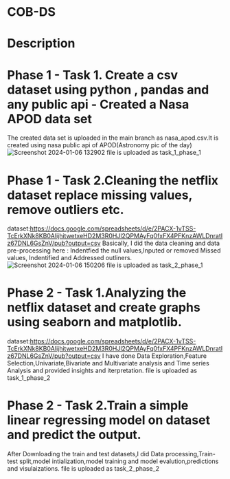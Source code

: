 # COB-DS
# Description

# Phase 1 - Task 1. Create a csv dataset using python , pandas and any public api - Created a Nasa APOD data set 
The created data set is uploaded in the main branch as nasa_apod.csv.It is created using nasa public api of APOD(Astronomy pic of the day)
![Screenshot 2024-01-06 132902](https://github.com/havilah-12/COB-DS/assets/142531190/d216acf6-a54b-48ac-9a32-1b697809b3dc)
file is uploaded as task_1_phase_1


# Phase 1 - Task 2.Cleaning the netflix dataset replace missing values, remove outliers etc.
dataset:https://docs.google.com/spreadsheets/d/e/2PACX-1vTSS-TcErkXNk8KB0AlijhitwetxeHD2M3R0HJl2QPMAyFq0fxFX4PFKnzAWLDnratIz67DNL6GsZnV/pub?output=csv
Basically, I did the data cleaning and data pre-processing here : Indentfied the null values,Inputed or removed Missed values, Indentified and Addressed outliners.
![Screenshot 2024-01-06 150206](https://github.com/havilah-12/COB-DS/assets/142531190/3e458a39-9ae8-437d-8843-2db048244e9e)
file is uploaded as task_2_phase_1


# Phase 2 - Task 1.Analyzing the netflix dataset and create graphs using seaborn and matplotlib.
dataset:https://docs.google.com/spreadsheets/d/e/2PACX-1vTSS-TcErkXNk8KB0AlijhitwetxeHD2M3R0HJl2QPMAyFq0fxFX4PFKnzAWLDnratIz67DNL6GsZnV/pub?output=csv
I have done Data Exploration,Feature Selection,Univariate,Bivariate and Multivariate analysis and Time series Analysis and provided insights and iterpretation.
file is uploaded as task_1_phase_2

# Phase 2 - Task 2.Train a simple linear regressing model on dataset and predict the output.
After Downloading the train and test datasets,I did Data processing,Train-test split,model intialization,model training and  model evalution,predictions and visulaizations.
file is uploaded as task_2_phase_2
